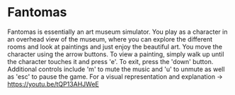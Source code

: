 # Fantomas

Fantomas is essentially an art museum simulator. You play as a character in an overhead view of the museum, where you can explore the different rooms and look at paintings and just enjoy the beautiful art. You move the character using the arrow buttons. To view a painting, simply walk up until the character touches it and press 'e'. To exit, press the 'down' button. Additional controls include 'm' to mute the music and 'u' to unmute as well as 'esc' to pause the game. 
For a visual representation and explanation -> https://youtu.be/tQP13AHJWeE